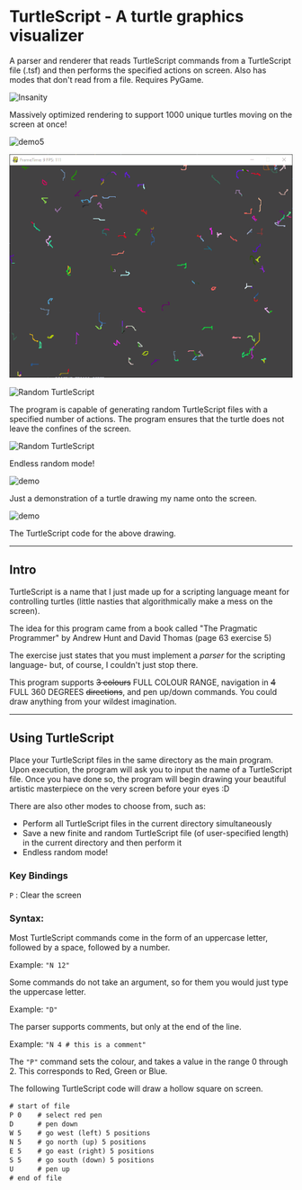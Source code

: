 # TurtleScript - A turtle graphics visualizer
A parser and renderer that reads TurtleScript commands from a TurtleScript file (.tsf) and then performs the specified actions on screen. Also has modes that don't read from a file. Requires PyGame.

![Insanity](https://github.com/Nytra/TurtleScript/blob/master/assets/demo3.gif)

Massively optimized rendering to support 1000 unique turtles moving on the screen at once!

![demo5](https://github.com/Nytra/TurtleGraphicsVisualizer/blob/master/assets/demo5.gif)

![demo4](https://github.com/Nytra/TurtleGraphicsVisualizer/blob/master/assets/demo4.gif)

![Random TurtleScript](https://github.com/Nytra/TurtleScript/blob/master/assets/random.png)

The program is capable of generating random TurtleScript files with a specified number of actions. The program ensures that the turtle does not leave the confines of the screen.

![Random TurtleScript](https://github.com/Nytra/TurtleScript/blob/master/assets/demo2.gif)

Endless random mode!

![demo](https://github.com/Nytra/TurtleScript/blob/master/assets/demo1.gif)

Just a demonstration of a turtle drawing my name onto the screen.

![demo](https://github.com/Nytra/TurtleScript/blob/master/assets/yeah_comments.png)

The TurtleScript code for the above drawing.

---

## Intro

TurtleScript is a name that I just made up for a scripting language meant for controlling turtles (little nasties that algorithmically make a mess on the screen).

The idea for this program came from a book called "The Pragmatic Programmer" by Andrew Hunt and David Thomas (page 63 exercise 5)

The exercise just states that you must implement a *parser* for the scripting language- but, of course, I couldn't just stop there. 

This program supports ~~3 colours~~ FULL COLOUR RANGE, navigation in ~~4~~ FULL 360 DEGREES ~~directions~~, and pen up/down commands. You could draw anything from your wildest imagination.

---

## Using TurtleScript

Place your TurtleScript files in the same directory as the main program. Upon execution, the program will ask you to input the name of a TurtleScript file. Once you have done so, the program will begin drawing your beautiful artistic masterpiece on the very screen before your eyes :D

There are also other modes to choose from, such as:
- Perform all TurtleScript files in the current directory simultaneously
- Save a new finite and random TurtleScript file (of user-specified length) in the current directory and then perform it
- Endless random mode!

### Key Bindings

`P` : Clear the screen

### Syntax:

Most TurtleScript commands come in the form of an uppercase letter, followed by a space, followed by a number.

Example: `"N 12"`

Some commands do not take an argument, so for them you would just type the uppercase letter.

Example: `"D"`

The parser supports comments, but only at the end of the line.

Example: `"N 4 # this is a comment"`

The `"P"` command sets the colour, and takes a value in the range 0 through 2. This corresponds to Red, Green or Blue. 

The following TurtleScript code will draw a hollow square on screen.

```
# start of file
P 0    # select red pen
D      # pen down
W 5    # go west (left) 5 positions
N 5    # go north (up) 5 positions
E 5    # go east (right) 5 positions
S 5    # go south (down) 5 positions
U      # pen up
# end of file
```
